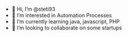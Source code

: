 - 👋 Hi, I’m @steti93
- 👀 I’m interested in Automation Processes
- 🌱 I’m currently learning java, javascript, PHP
- 💞️ I’m looking to collaborate on some startups

<!---
steti93/steti93 is a ✨ special ✨ repository because its `README.md` (this file) appears on your GitHub profile.
You can click the Preview link to take a look at your changes.
--->
